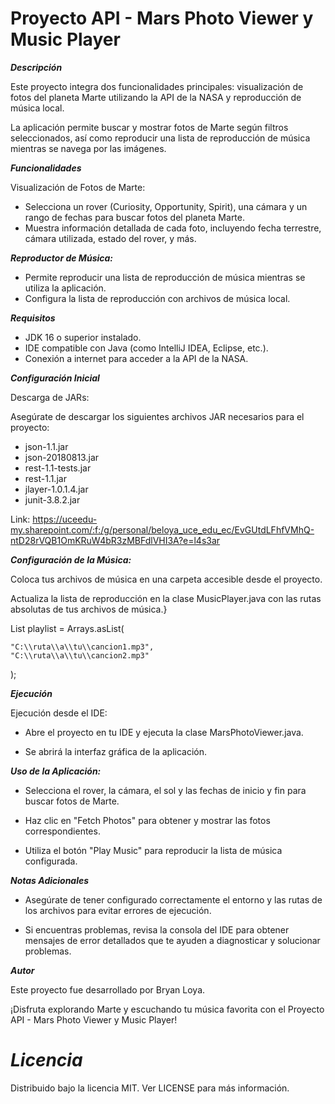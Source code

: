 # **Proyecto API - Mars Photo Viewer y Music Player**

***Descripción***

Este proyecto integra dos funcionalidades principales: visualización de fotos del planeta Marte utilizando la API de la NASA y reproducción de música local.

La aplicación permite buscar y mostrar fotos de Marte según filtros seleccionados, así como reproducir una lista de reproducción de música mientras se navega por las imágenes.

***Funcionalidades***

Visualización de Fotos de Marte:

- Selecciona un rover (Curiosity, Opportunity, Spirit), una cámara y un rango de fechas para buscar fotos del planeta Marte.
- Muestra información detallada de cada foto, incluyendo fecha terrestre, cámara utilizada, estado del rover, y más.
  
***Reproductor de Música:***

- Permite reproducir una lista de reproducción de música mientras se utiliza la aplicación.
- Configura la lista de reproducción con archivos de música local.

***Requisitos***

- JDK 16 o superior instalado.
- IDE compatible con Java (como IntelliJ IDEA, Eclipse, etc.).
- Conexión a internet para acceder a la API de la NASA.

***Configuración Inicial***

Descarga de JARs:

Asegúrate de descargar los siguientes archivos JAR necesarios para el proyecto:

- json-1.1.jar
- json-20180813.jar
- rest-1.1-tests.jar
- rest-1.1.jar
- jlayer-1.0.1.4.jar
- junit-3.8.2.jar

Link: https://uceedu-my.sharepoint.com/:f:/g/personal/beloya_uce_edu_ec/EvGUtdLFhfVMhQ-ntD28rVQB1OmKRuW4bR3zMBFdlVHI3A?e=l4s3ar

***Configuración de la Música:***

Coloca tus archivos de música en una carpeta accesible desde el proyecto.

Actualiza la lista de reproducción en la clase MusicPlayer.java con las rutas absolutas de tus archivos de música.}

List<String> playlist = Arrays.asList(

    "C:\\ruta\\a\\tu\\cancion1.mp3",
    "C:\\ruta\\a\\tu\\cancion2.mp3"   
    
);

***Ejecución***

Ejecución desde el IDE:

- Abre el proyecto en tu IDE y ejecuta la clase MarsPhotoViewer.java.

- Se abrirá la interfaz gráfica de la aplicación.

***Uso de la Aplicación:***

- Selecciona el rover, la cámara, el sol y las fechas de inicio y fin para buscar fotos de Marte.

- Haz clic en "Fetch Photos" para obtener y mostrar las fotos correspondientes.

- Utiliza el botón "Play Music" para reproducir la lista de música configurada.

***Notas Adicionales***

- Asegúrate de tener configurado correctamente el entorno y las rutas de los archivos para evitar errores de ejecución.

- Si encuentras problemas, revisa la consola del IDE para obtener mensajes de error detallados que te ayuden a diagnosticar y solucionar problemas.

***Autor***

Este proyecto fue desarrollado por Bryan Loya.

¡Disfruta explorando Marte y escuchando tu música favorita con el Proyecto API - Mars Photo Viewer y Music Player!

# ***Licencia***

Distribuido bajo la licencia MIT. Ver LICENSE para más información.

